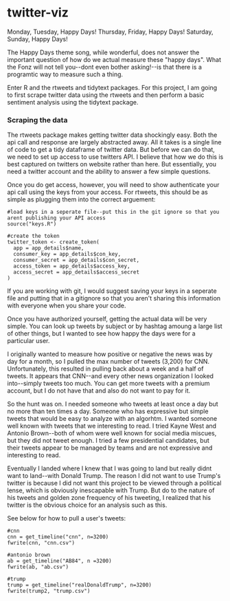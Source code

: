 # twitter-viz

Monday, Tuesday, Happy Days! Thursday, Friday, Happy Days! Saturday, Sunday, Happy Days!

The Happy Days theme song, while wonderful, does not answer the important question of how do we actual measure these "happy days". What the Fonz will not tell you--dont even bother asking!--is that there is a programtic way to measure such a thing. 

Enter R and the rtweets and tidytext packages. For this project, I am going to first scrape twitter data using the rtweets and then perform a basic sentiment analysis using the tidytext package. 

### Scraping the data
The rtweets package makes getting twitter data shockingly easy. Both the api call and response are largely abstracted away. All it takes is a single line of code to get a tidy dataframe of twitter data. But before we can do that, we need to set up access to use twitters API. I believe that how we do this is best captured on twitters on website rather than here. But essentially, you need a twitter account and the ability to answer a few simple questions. 

Once you do get access, however, you will need to show authenticate your api call using the keys from your access. For rtweets, this should be as simple as plugging them into the correct arguement:
```
#load keys in a seperate file--put this in the git ignore so that you arent publishing your API access
source("keys.R")

#create the token
twitter_token <- create_token(
  app = app_details$name,
  consumer_key = app_details$con_key,
  consumer_secret = app_details$con_secret,
  access_token = app_details$access_key,
  access_secret = app_details$access_secret
)

```
If you are working with git, I would suggest saving your keys in a seperate file and putting that in a gitignore so that you aren't sharing this information with everyone when you share your code.

Once you have authorized yourself, getting the actual data will be very simple. You can look up tweets by subject or by hashtag amoung a large list of other things, but I wanted to see how happy the days were for a particular user. 

I originally wanted to measure how positive or negative the news was by day for a month, so I pulled the max number of tweets (3,200) for CNN. Unfortunately, this resulted in pulling back about a week and a half of tweets. It appears that CNN--and every other news organization I looked into--simply tweets too much. You can get more tweets with a premium account, but I do not have that and also do not want to pay for it. 

So the hunt was on. I needed someone who tweets at least once a day but no more than ten times a day. Someone who has expressive but simple tweets that would be easy to analyze with an algorhtm. I wanted someone well known with tweets that we interesting to read. I tried Kayne West and Antonio Brown--both of whom were well known for social media miscues, but they did not tweet enough. I tried a few presidential candidates, but their tweets appear to be managed by teams and are not expressive and interesting to read. 

Eventually I landed where I knew that I was going to land but really didnt want to land--with Donald Trump. The reason I did not want to use Trump's twitter is because I did not want this project to be viewed through a political lense, which is obviously inescapable with Trump. But do to the nature of his tweets and golden zone frequency of his tweeting, I realized that his twitter is the obvious choice for an analysis such as this. 

See below for how to pull a user's tweets:
```
#cnn
cnn = get_timeline("cnn", n=3200)
fwrite(cnn, "cnn.csv")

#antonio brown
ab = get_timeline("AB84", n =3200)
fwrite(ab, "ab.csv")

#trump
trump = get_timeline("realDonaldTrump", n=3200)
fwrite(trump2, "trump.csv")
```
